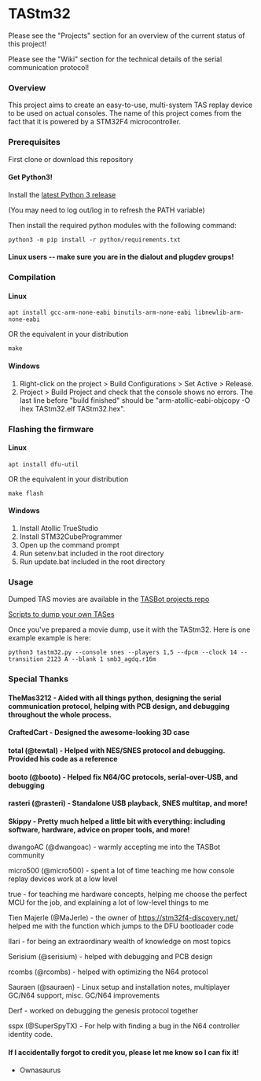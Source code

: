 # TAStm32
Please see the "Projects" section for an overview of the current status of this project!

Please see the "Wiki" section for the technical details of the serial communication protocol!

### Overview

This project aims to create an easy-to-use, multi-system TAS replay device to be used on actual consoles. The name of this project comes from the fact that it is powered by a STM32F4 microcontroller.

### Prerequisites

First clone or download this repository

#### Get Python3!
Install the [latest Python 3 release](https://www.python.org/downloads/)

(You may need to log out/log in to refresh the PATH variable)

Then install the required python modules with the following command:

    python3 -m pip install -r python/requirements.txt
    
#### Linux users -- make sure you are in the dialout and plugdev groups!
    
### Compilation

#### Linux
    apt install gcc-arm-none-eabi binutils-arm-none-eabi libnewlib-arm-none-eabi
OR the equivalent in your distribution

    make

#### Windows

1. Right-click on the project > Build Configurations > Set Active > Release.
1. Project > Build Project and check that the console shows no errors. The last line before "build finished" should be "arm-atollic-eabi-objcopy -O ihex TAStm32.elf TAStm32.hex".

### Flashing the firmware

#### Linux
    apt install dfu-util
OR the equivalent in your distribution

    make flash

#### Windows
1. Install Atollic TrueStudio
1. Install STM32CubeProgrammer
1. Open up the command prompt
1. Run setenv.bat included in the root directory
1. Run update.bat included in the root directory

### Usage

Dumped TAS movies are available in the [TASBot projects repo](https://github.com/dwangoac/TASBot-Projects/tree/master/replayfiles)

[Scripts to dump your own TASes](https://github.com/dwangoac/TASBot-Projects/blob/master/Dump_Scripts/)

Once you've prepared a movie dump, use it with the TAStm32. Here is one example example is here:

    python3 tastm32.py --console snes --players 1,5 --dpcm --clock 14 --transition 2123 A --blank 1 smb3_agdq.r16m

### Special Thanks
#### TheMas3212 - Aided with all things python, designing the serial communication protocol, helping with PCB design, and debugging throughout the whole process.
#### CraftedCart - Designed the awesome-looking 3D case
#### total (@tewtal) - Helped with NES/SNES protocol and debugging. Provided his code as a reference
#### booto (@booto) - Helped fix N64/GC protocols, serial-over-USB, and debugging
#### rasteri (@rasteri) - Standalone USB playback, SNES multitap, and more!
#### Skippy - Pretty much helped a little bit with everything: including software, hardware, advice on proper tools, and more!

dwangoAC (@dwangoac) - warmly accepting me into the TASBot community

micro500 (@micro500) - spent a lot of time teaching me how console replay devices work at a low level

true - for teaching me hardware concepts, helping me choose the perfect MCU for the job, and explaining a lot of low-level things to me

Tien Majerle (@MaJerle) - the owner of https://stm32f4-discovery.net/ helped me with the function which jumps to the DFU bootloader code

Ilari - for being an extraordinary wealth of knowledge on most topics

Serisium (@serisium) - helped with debugging and PCB design

rcombs (@rcombs) - helped with optimizing the N64 protocol

Sauraen (@sauraen) - Linux setup and installation notes, multiplayer GC/N64 support, misc. GC/N64 improvements

Derf - worked on debugging the genesis protocol together

sspx (@SuperSpyTX) - For help with finding a bug in the N64 controller identity code.

#### If I accidentally forgot to credit you, please let me know so I can fix it!

 - Ownasaurus
